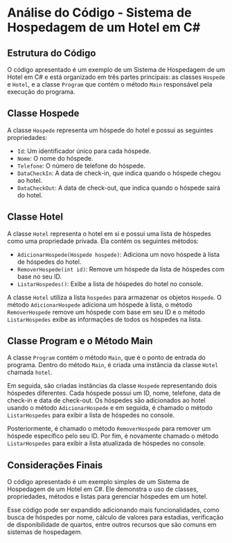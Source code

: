 # **Análise do Código - Sistema de Hospedagem de um Hotel em C#**

## **Estrutura do Código**

O código apresentado é um exemplo de um Sistema de Hospedagem de um Hotel em C# e está organizado em três partes principais: as classes `Hospede` e `Hotel`, e a classe `Program` que contém o método `Main` responsável pela execução do programa.

## **Classe Hospede**

A classe `Hospede` representa um hóspede do hotel e possui as seguintes propriedades:

- `Id`: Um identificador único para cada hóspede.
- `Nome`: O nome do hóspede.
- `Telefone`: O número de telefone do hóspede.
- `DataCheckIn`: A data de check-in, que indica quando o hóspede chegou ao hotel.
- `DataCheckOut`: A data de check-out, que indica quando o hóspede sairá do hotel.

## **Classe Hotel**

A classe `Hotel` representa o hotel em si e possui uma lista de hóspedes como uma propriedade privada. Ela contém os seguintes métodos:

- `AdicionarHospede(Hospede hospede)`: Adiciona um novo hóspede à lista de hóspedes do hotel.
- `RemoverHospede(int id)`: Remove um hóspede da lista de hóspedes com base no seu ID.
- `ListarHospedes()`: Exibe a lista de hóspedes do hotel no console.

A classe `Hotel` utiliza a lista `hospedes` para armazenar os objetos `Hospede`. O método `AdicionarHospede` adiciona um hóspede à lista, o método `RemoverHospede` remove um hóspede com base em seu ID e o método `ListarHospedes` exibe as informações de todos os hóspedes na lista.

## **Classe Program e o Método Main**

A classe `Program` contém o método `Main`, que é o ponto de entrada do programa. Dentro do método `Main`, é criada uma instância da classe `Hotel` chamada `hotel`.

Em seguida, são criadas instâncias da classe `Hospede` representando dois hóspedes diferentes. Cada hóspede possui um ID, nome, telefone, data de check-in e data de check-out. Os hóspedes são adicionados ao hotel usando o método `AdicionarHospede` e em seguida, é chamado o método `ListarHospedes` para exibir a lista de hóspedes no console.

Posteriormente, é chamado o método `RemoverHospede` para remover um hóspede específico pelo seu ID. Por fim, é novamente chamado o método `ListarHospedes` para exibir a lista atualizada de hóspedes no console.

## **Considerações Finais**

O código apresentado é um exemplo simples de um Sistema de Hospedagem de um Hotel em C#. Ele demonstra o uso de classes, propriedades, métodos e listas para gerenciar hóspedes em um hotel.

Esse código pode ser expandido adicionando mais funcionalidades, como busca de hóspedes por nome, cálculo de valores para estadias, verificação de disponibilidade de quartos, entre outros recursos que são comuns em sistemas de hospedagem.
